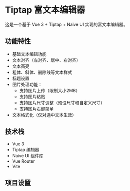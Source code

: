 # Tiptap 富文本编辑器

这是一个基于 Vue 3 + Tiptap + Naive UI 实现的富文本编辑器。

## 功能特性

- 基础文本编辑功能
- 文本对齐（左对齐、居中、右对齐）
- 文本高亮
- 粗体、斜体、删除线等文本样式
- 标题设置
- 图片处理功能：
  - 支持图片上传（限制大小2MB）
  - 支持图片粘贴
  - 支持图片尺寸调整（预设尺寸和自定义尺寸）
  - 支持图片右键菜单
- 文本格式化（仅对选中文本生效）

## 技术栈

- Vue 3
- Tiptap 编辑器
- Naive UI 组件库
- Vue Router
- Vite

## 项目设置